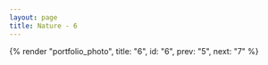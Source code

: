 ```yaml
---
layout: page
title: Nature - 6
---
```


{% render "portfolio_photo", title: "6", id: "6", prev: "5", next: "7" %}
